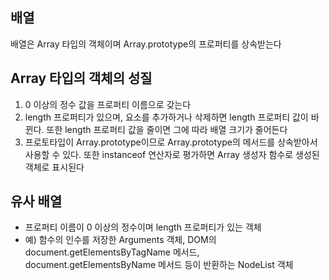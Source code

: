 ## 배열

배열은 Array 타입의 객체이며 Array.prototype의 프로퍼티를 상속받는다

## Array 타입의 객체의 성질

1. 0 이상의 정수 값을 프로퍼티 이름으로 갖는다
2. length 프로퍼티가 있으며, 요소를 추가하거나 삭제하면 length 프로퍼티 값이 바뀐다. 또한 length 프로퍼티 값을 줄이면 그에 따라 배열 크기가 줄어든다
3. 프로토타입이 Array.prototype이므로 Array.prototype의 메서드를 상속받아서 사용할 수 있다. 또한 instanceof 연산자로 평가하면 Array 생성자 함수로 생성된 객체로 표시된다

## 유사 배열

- 프로퍼티 이름이 0 이상의 정수이며 length 프로퍼티가 있는 객체
- 예) 함수의 인수를 저장한 Arguments 객체, DOM의 document.getElementsByTagName 메서드, document.getElementsByName 메서드 등이 반환하는 NodeList 객체
